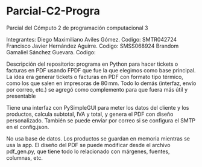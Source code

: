 # Parcial-C2-Progra
Parcial del Cómputo 2 de programación computacional 3

Integrantes:
Diego Maximiliano Aviles Gómez.
Codigo: SMTR042724
Francisco Javier Hernández Aguirre.
Codigo: SMSS068924
Brandom Gamaliel Sánchez Guevara.
Codigo:

Descripción del repositorio:
programa en Python para hacer tickets o facturas en PDF usando FPDF que fue la que elegimos como base principal. La idea era generar tickets o facturas en PDF con formato tipo térmico, como los que salen en impresoras de 80 mm. Todo lo demás (interfaz, envío por correo, etc.) se agregó como complemento para que fuera más útil y presentable

Tiene una interfaz con PySimpleGUI para meter los datos del cliente y los productos, calcula subtotal, IVA y total, y genera el PDF con diseño personalizado. También se puede enviar por correo si se configura el SMTP en el config.json.

No usa base de datos. Los productos se guardan en memoria mientras se usa la app. El diseño del PDF se puede modificar desde el archivo pdf_gen.py, que tiene todo lo relacionado con márgenes, fuentes, columnas, etc.
